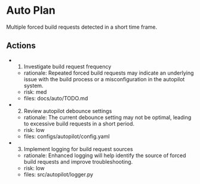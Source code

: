# Auto Plan

Multiple forced build requests detected in a short time frame.

## Actions
- 1. Investigate build request frequency
  - rationale: Repeated forced build requests may indicate an underlying issue with the build process or a misconfiguration in the autopilot system.
  - risk: med
  - files: docs/auto/TODO.md
- 2. Review autopilot debounce settings
  - rationale: The current debounce setting may not be optimal, leading to excessive build requests in a short period.
  - risk: low
  - files: configs/autopilot/config.yaml
- 3. Implement logging for build request sources
  - rationale: Enhanced logging will help identify the source of forced build requests and improve troubleshooting.
  - risk: low
  - files: src/autopilot/logger.py